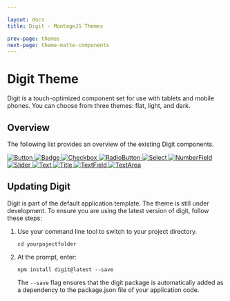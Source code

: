 ```yaml
---

layout: docs
title: Digit - MontageJS Themes

prev-page: themes
next-page: theme-matte-components
---
```

# Digit Theme

Digit is a touch-optimized component set for use with tablets and mobile phones. You can choose from three themes: flat, light, and dark.

## Overview
The following list provides an overview of the existing Digit components.

[ ![Button](https://raw.github.com/montagejs/digit/master/ui/button.reel/screenshot.png) ](https://github.com/montagejs/digit/tree/master/ui/button.reel)
[ ![Badge](https://raw.github.com/montagejs/digit/master/ui/badge.reel/screenshot.png) ](https://github.com/montagejs/digit/tree/master/ui/badge.reel)
[ ![Checkbox](https://raw.github.com/montagejs/digit/master/ui/checkbox.reel/screenshot.png) ](https://github.com/montagejs/digit/tree/master/ui/checkbox.reel)
[ ![RadioButton](https://raw.github.com/montagejs/digit/master/ui/radio-button.reel/screenshot.png) ](https://github.com/montagejs/digit/tree/master/ui/radio-button.reel)
[ ![Select](https://raw.github.com/montagejs/digit/master/ui/select.reel/screenshot.png) ](https://github.com/montagejs/digit/tree/master/ui/select.reel)
[ ![NumberField](https://raw.github.com/montagejs/digit/master/ui/number-field.reel/screenshot.png) ](https://github.com/montagejs/digit/tree/master/ui/number-field.reel)
[ ![Slider](https://raw.github.com/montagejs/digit/master/ui/slider.reel/screenshot.png) ](https://github.com/montagejs/digit/tree/master/ui/slider.reel)
[ ![Text](https://raw.github.com/montagejs/digit/master/ui/text.reel/screenshot.png) ](https://github.com/montagejs/digit/tree/master/ui/text.reel)
[ ![Title](https://raw.github.com/montagejs/digit/master/ui/title.reel/screenshot.png) ](https://github.com/montagejs/digit/tree/master/ui/title.reel)
[ ![TextField](https://raw.github.com/montagejs/digit/master/ui/text-field.reel/screenshot.png) ](https://github.com/montagejs/digit/tree/master/ui/text-field.reel)
[ ![TextArea](https://raw.github.com/montagejs/digit/master/ui/text-area.reel/screenshot.png) ](https://github.com/montagejs/digit/tree/master/ui/text-area.reel)


## Updating Digit
Digit is part of the default application template. The theme is still under development. To ensure you are using the latest version of digit, follow these steps:

1. Use your command line tool to switch to your project directory.

    ```
    cd yourpojectfolder
    ```
    
2. At the prompt, enter:

    ```
    npm install digit@latest --save
    ```
    
    The `--save` flag ensures that the digit package is automatically added as a dependency to the package.json file of your application code. 

